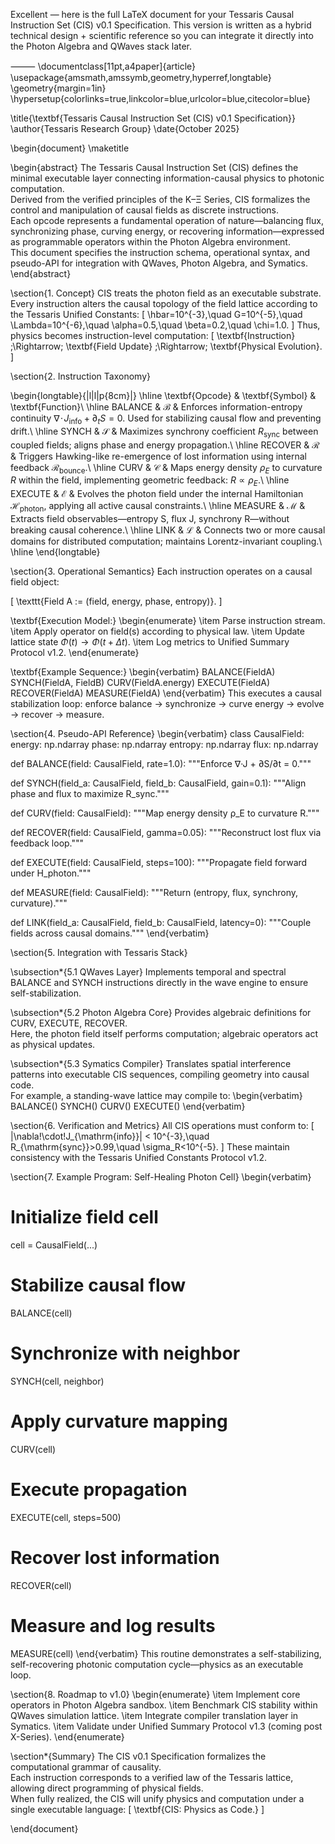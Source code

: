 Excellent — here is the full LaTeX document for your Tessaris Causal Instruction Set (CIS) v0.1 Specification.
This version is written as a hybrid technical design + scientific reference so you can integrate it directly into the Photon Algebra and QWaves stack later.

⸻
\documentclass[11pt,a4paper]{article}
\usepackage{amsmath,amssymb,geometry,hyperref,longtable}
\geometry{margin=1in}
\hypersetup{colorlinks=true,linkcolor=blue,urlcolor=blue,citecolor=blue}

\title{\textbf{Tessaris Causal Instruction Set (CIS) v0.1 Specification}}
\author{Tessaris Research Group}
\date{October 2025}

\begin{document}
\maketitle

\begin{abstract}
The Tessaris Causal Instruction Set (CIS) defines the minimal executable layer connecting information-causal physics to photonic computation.  
Derived from the verified principles of the K–Ξ Series, CIS formalizes the control and manipulation of causal fields as discrete instructions.  
Each opcode represents a fundamental operation of nature—balancing flux, synchronizing phase, curving energy, or recovering information—expressed as programmable operators within the Photon Algebra environment.  
This document specifies the instruction schema, operational syntax, and pseudo-API for integration with QWaves, Photon Algebra, and Symatics.
\end{abstract}

\section{1. Concept}
CIS treats the photon field as an executable substrate.  
Every instruction alters the causal topology of the field lattice according to the Tessaris Unified Constants:
\[
\hbar=10^{-3},\quad G=10^{-5},\quad \Lambda=10^{-6},\quad \alpha=0.5,\quad \beta=0.2,\quad \chi=1.0.
\]
Thus, physics becomes instruction-level computation:
\[
\textbf{Instruction} \;\Rightarrow\; \textbf{Field Update} \;\Rightarrow\; \textbf{Physical Evolution}.
\]

\section{2. Instruction Taxonomy}

\begin{longtable}{|l|l|p{8cm}|}
\hline
\textbf{Opcode} & \textbf{Symbol} & \textbf{Function}\\
\hline
BALANCE & $\mathcal{B}$ &
Enforces information-entropy continuity 
$\nabla\!\cdot\!J_{\mathrm{info}}+\partial_tS=0$. 
Used for stabilizing causal flow and preventing drift.\\
\hline
SYNCH & $\mathcal{S}$ &
Maximizes synchrony coefficient $R_{\mathrm{sync}}$ between coupled fields; 
aligns phase and energy propagation.\\
\hline
RECOVER & $\mathcal{R}$ &
Triggers Hawking-like re-emergence of lost information using internal feedback $\mathcal{R}_{\mathrm{bounce}}$.\\
\hline
CURV & $\mathcal{C}$ &
Maps energy density $\rho_E$ to curvature $R$ within the field, 
implementing geometric feedback: $R\propto\rho_E$.\\
\hline
EXECUTE & $\mathcal{E}$ &
Evolves the photon field under the internal Hamiltonian $\mathcal{H}_{\mathrm{photon}}$, 
applying all active causal constraints.\\
\hline
MEASURE & $\mathcal{M}$ &
Extracts field observables—entropy S, flux J, synchrony R—without breaking causal coherence.\\
\hline
LINK & $\mathcal{L}$ &
Connects two or more causal domains for distributed computation; maintains Lorentz-invariant coupling.\\
\hline
\end{longtable}

\section{3. Operational Semantics}
Each instruction operates on a causal field object:

\[
\texttt{Field A := (field, energy, phase, entropy)}.
\]

\textbf{Execution Model:}
\begin{enumerate}
  \item Parse instruction stream.
  \item Apply operator on field(s) according to physical law.
  \item Update lattice state $\Phi(t)\rightarrow\Phi(t+\Delta t)$.
  \item Log metrics to Unified Summary Protocol v1.2.
\end{enumerate}

\textbf{Example Sequence:}
\begin{verbatim}
BALANCE(FieldA)
SYNCH(FieldA, FieldB)
CURV(FieldA.energy)
EXECUTE(FieldA)
RECOVER(FieldA)
MEASURE(FieldA)
\end{verbatim}
This executes a causal stabilization loop: enforce balance → synchronize → curve energy → evolve → recover → measure.

\section{4. Pseudo-API Reference}
\begin{verbatim}
class CausalField:
    energy: np.ndarray
    phase: np.ndarray
    entropy: np.ndarray
    flux: np.ndarray

def BALANCE(field: CausalField, rate=1.0):
    """Enforce ∇·J + ∂S/∂t = 0."""

def SYNCH(field_a: CausalField, field_b: CausalField, gain=0.1):
    """Align phase and flux to maximize R_sync."""

def CURV(field: CausalField):
    """Map energy density ρ_E to curvature R."""

def RECOVER(field: CausalField, gamma=0.05):
    """Reconstruct lost flux via feedback loop."""

def EXECUTE(field: CausalField, steps=100):
    """Propagate field forward under H_photon."""

def MEASURE(field: CausalField):
    """Return (entropy, flux, synchrony, curvature)."""

def LINK(field_a: CausalField, field_b: CausalField, latency=0):
    """Couple fields across causal domains."""
\end{verbatim}

\section{5. Integration with Tessaris Stack}

\subsection*{5.1 QWaves Layer}
Implements temporal and spectral BALANCE and SYNCH instructions directly in the wave engine to ensure self-stabilization.

\subsection*{5.2 Photon Algebra Core}
Provides algebraic definitions for CURV, EXECUTE, RECOVER.  
Here, the photon field itself performs computation; algebraic operators act as physical updates.

\subsection*{5.3 Symatics Compiler}
Translates spatial interference patterns into executable CIS sequences, compiling geometry into causal code.  
For example, a standing-wave lattice may compile to:
\begin{verbatim}
BALANCE()
SYNCH()
CURV()
EXECUTE()
\end{verbatim}

\section{6. Verification and Metrics}
All CIS operations must conform to:
\[
|\nabla\!\cdot\!J_{\mathrm{info}}| < 10^{-3},\quad
R_{\mathrm{sync}}>0.99,\quad
\sigma_R<10^{-5}.
\]
These maintain consistency with the Tessaris Unified Constants Protocol v1.2.

\section{7. Example Program: Self-Healing Photon Cell}
\begin{verbatim}
# Initialize field cell
cell = CausalField(...)

# Stabilize causal flow
BALANCE(cell)

# Synchronize with neighbor
SYNCH(cell, neighbor)

# Apply curvature mapping
CURV(cell)

# Execute propagation
EXECUTE(cell, steps=500)

# Recover lost information
RECOVER(cell)

# Measure and log results
MEASURE(cell)
\end{verbatim}
This routine demonstrates a self-stabilizing, self-recovering photonic computation cycle—physics as an executable loop.

\section{8. Roadmap to v1.0}
\begin{enumerate}
  \item Implement core operators in Photon Algebra sandbox.
  \item Benchmark CIS stability within QWaves simulation lattice.
  \item Integrate compiler translation layer in Symatics.
  \item Validate under Unified Summary Protocol v1.3 (coming post X-Series).
\end{enumerate}

\section*{Summary}
The CIS v0.1 Specification formalizes the computational grammar of causality.  
Each instruction corresponds to a verified law of the Tessaris lattice, allowing direct programming of physical fields.  
When fully realized, the CIS will unify physics and computation under a single executable language:
\[
\textbf{CIS: Physics as Code.}
\]

\end{document}


